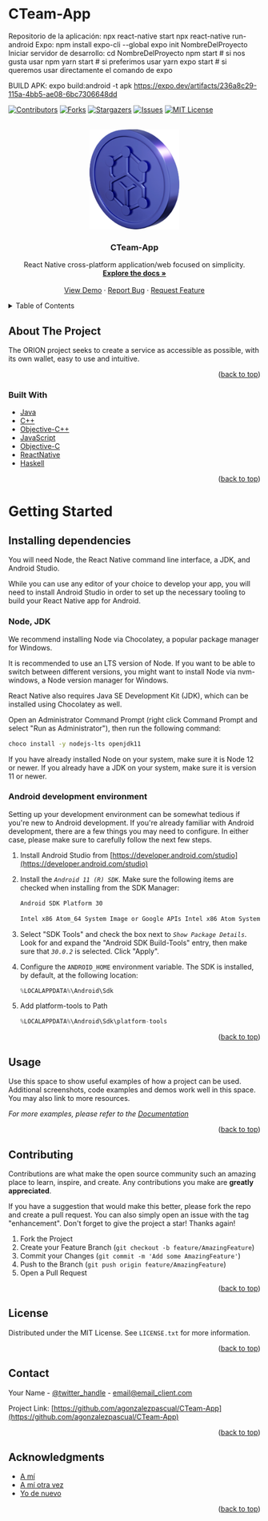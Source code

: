 # CTeam-App
Repositorio de la aplicación:
npx react-native start
npx react-native run-android
Expo:
npm install expo-cli --global
expo init NombreDelProyecto
Iniciar servidor de desarrollo:
cd NombreDelProyecto
npm start # si nos gusta usar npm
yarn start # si preferimos usar yarn
expo start # si queremos usar directamente el comando de expo

BUILD APK: expo build:android -t apk
https://expo.dev/artifacts/236a8c29-115a-4bb5-ae08-6bc7306648dd

<div id="top"></div>
<!-- PROJECT SHIELDS -->

[![Contributors][contributors-shield]][contributors-url]
[![Forks][forks-shield]][forks-url]
[![Stargazers][stars-shield]][stars-url]
[![Issues][issues-shield]][issues-url]
[![MIT License][license-shield]][license-url]

<!-- MARKDOWN LINKS & IMAGES -->
<!-- https://www.markdownguide.org/basic-syntax/#reference-style-links -->
[contributors-shield]: https://img.shields.io/github/contributors/agonzalezpascual/CTeam-App.svg?style=for-the-badge
[contributors-url]: https://github.com/agonzalezpascual/Best-README-Template/graphs/contributors

[forks-shield]: https://img.shields.io/github/forks/agonzalezpascual/Best-README-Template.svg?style=for-the-badge
[forks-url]: https://github.com/agonzalezpascual/Best-README-Template/network/members

[stars-shield]: https://img.shields.io/github/stars/agonzalezpascual/Best-README-Template.svg?style=for-the-badge
[stars-url]: https://github.com/agonzalezpascual/Best-README-Template/stargazers

[issues-shield]: https://img.shields.io/github/issues/agonzalezpascual/Best-README-Template.svg?style=for-the-badge
[issues-url]: https://github.com/agonzalezpascual/Best-README-Template/issues

[license-shield]: https://img.shields.io/github/license/agonzalezpascual/Best-README-Template.svg?style=for-the-badge
[license-url]: https://github.com/agonzalezpascual/Best-README-Template/blob/master/LICENSE.txt

[product-screenshot]: assets/images/cardanocoin.png

<!-- PROJECT LOGO -->
<br />
<div align="center">
  <a href="https://github.com/agonzalezpascual/CTeam-App">
    <img src="assets/images/cardanocoin.png" alt="Logo" width="180" height="200">
  </a>

<h3 align="center">CTeam-App</h3>

  <p align="center">
    React Native cross-platform application/web focused on simplicity.
    <br />
    <a href="https://github.com/agonzalezpascual/CTeam-App"><strong>Explore the docs »</strong></a>
    <br />
    <br />
    <a href="https://github.com/agonzalezpascual/CTeam-App">View Demo</a>
    ·
    <a href="https://github.com/agonzalezpascual/CTeam-App/issues">Report Bug</a>
    ·
    <a href="https://github.com/agonzalezpascual/CTeam-App/issues">Request Feature</a>
  </p>
</div>

<!-- TABLE OF CONTENTS -->
<details>
  <summary>Table of Contents</summary>
  <ol>
    <li>
      <a href="#about-the-project">About The Project</a>
      <ul>
        <li><a href="#built-with">Built With</a></li>
      </ul>
    </li>
    <li>
      <a href="#getting-started">Getting Started</a>
      <ul>
        <li><a href="#prerequisites">Prerequisites</a></li>
        <li><a href="#installation">Installation</a></li>
      </ul>
    </li>
    <li><a href="#usage">Usage</a></li>
    <li><a href="#roadmap">Roadmap</a></li>
    <li><a href="#contributing">Contributing</a></li>
    <li><a href="#license">License</a></li>
    <li><a href="#contact">Contact</a></li>
    <li><a href="#acknowledgments">Acknowledgments</a></li>
  </ol>
</details>

## About The Project
The ORION project seeks to create a service as accessible as possible, with its own wallet, easy to use and intuitive.
<p align="right">(<a href="#top">back to top</a>)</p>

### Built With

* [Java](https://www.java.com/es/)
* [C++](https://isocpp.org/)
* [Objective-C++](https://es.wikipedia.org/wiki/Objective-C#Objective-C++)
* [JavaScript](https://nextjs.rg/)
* [Objective-C](https://developer.apple.com/library/archive/documentation/Cocoa/Conceptual/ProgrammingWithObjectiveC/Introduction/Introduction.html#//apple_ref/doc/uid/TP40011210)
* [ReactNative](https://reactnative.dev/)
* [Haskell](https://www.haskell.org/)

<p align="right">(<a href="#top">back to top</a>)</p>

# Getting Started

## Installing dependencies

You will need Node, the React Native command line interface, a JDK, and Android Studio.

While you can use any editor of your choice to develop your app, you will need to install Android Studio in order to set up the necessary tooling to build your React Native app for Android.

### Node, JDK

We recommend installing Node via Chocolatey, a popular package manager for Windows.

It is recommended to use an LTS version of Node. If you want to be able to switch between different versions, you might want to install Node via nvm-windows, a Node version manager for Windows.

React Native also requires Java SE Development Kit (JDK), which can be installed using Chocolatey as well.

Open an Administrator Command Prompt (right click Command Prompt and select "Run as Administrator"), then run the following command:
  ```sh
  choco install -y nodejs-lts openjdk11
  ```
If you have already installed Node on your system, make sure it is Node 12 or newer. If you already have a JDK on your system, make sure it is version 11 or newer.
### Android development environment

Setting up your development environment can be somewhat tedious if you're new to Android development. If you're already familiar with Android development, there are a few things you may need to configure. In either case, please make sure to carefully follow the next few steps.

1. Install Android Studio from [https://developer.android.com/studio](https://developer.android.com/studio)
2. Install the _`Android 11 (R) SDK`_. Make sure the following items are checked when installing from the SDK Manager:
	
   ```sh
   Android SDK Platform 30
   ```
   ```sh
   Intel x86 Atom_64 System Image or Google APIs Intel x86 Atom System Image
   ```
3. Select "SDK Tools" and check the box next to _`Show Package Details`_. Look for and expand the "Android SDK Build-Tools" entry, then make sure that _`30.0.2`_ is selected. Click "Apply".
4. Configure the `ANDROID_HOME` environment variable. The SDK is installed, by default, at the following location:
   ```js
   %LOCALAPPDATA%\Android\Sdk
   ```
5. Add platform-tools to Path
	```js
	%LOCALAPPDATA%\Android\Sdk\platform-tools
	```

<p align="right">(<a href="#top">back to top</a>)</p>


## Usage

Use this space to show useful examples of how a project can be used. Additional screenshots, code examples and demos work well in this space. You may also link to more resources.

_For more examples, please refer to the [Documentation](https://example.com)_

<p align="right">(<a href="#top">back to top</a>)</p>


## Contributing

Contributions are what make the open source community such an amazing place to learn, inspire, and create. Any contributions you make are **greatly appreciated**.

If you have a suggestion that would make this better, please fork the repo and create a pull request. You can also simply open an issue with the tag "enhancement".
Don't forget to give the project a star! Thanks again!

1. Fork the Project
2. Create your Feature Branch (`git checkout -b feature/AmazingFeature`)
3. Commit your Changes (`git commit -m 'Add some AmazingFeature'`)
4. Push to the Branch (`git push origin feature/AmazingFeature`)
5. Open a Pull Request

<p align="right">(<a href="#top">back to top</a>)</p>


## License

Distributed under the MIT License. See `LICENSE.txt` for more information.

<p align="right">(<a href="#top">back to top</a>)</p>



## Contact

Your Name - [@twitter_handle](https://twitter.com/twitter_handle) - email@email_client.com

Project Link: [https://github.com/agonzalezpascual/CTeam-App](https://github.com/agonzalezpascual/CTeam-App)

<p align="right">(<a href="#top">back to top</a>)</p>



## Acknowledgments

* [A mí](https://virusdestructordemundosmasivosequisde)
* [A mí otra vez](https://virusdestructordemundosmasivosequisde)
* [Yo de nuevo](https://virusdestructordemundosmasivosequisde)

<p align="right">(<a href="#top">back to top</a>)</p>

